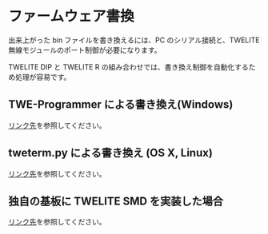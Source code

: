 # ファームウェア書換

出来上がった bin ファイルを書き換えるには、PC のシリアル接続と、TWELITE 無線モジュールのポート制御が必要になります。

TWELITE DIP と TWELITE R の組み合わせでは、書き換え制御を自動化するため処理が容易です。

## TWE-Programmer による書き換え(Windows)

[リンク先](https://mono-wireless.com/jp/products/TWE-APPS/LiteProg/index.html)を参照してください。

## tweterm.py による書き換え (OS X, Linux)

[リンク先](tweterm.py.md)を参照してください。

## 独自の基板に TWELITE SMD を実装した場合

[リンク先](fumuua.md)を参照してください。
